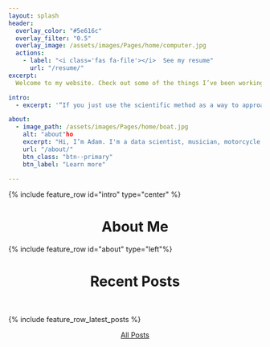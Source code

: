 ```yaml
---
layout: splash
header:
  overlay_color: "#5e616c"
  overlay_filter: "0.5"
  overlay_image: /assets/images/Pages/home/computer.jpg
  actions:
    - label: "<i class='fas fa-file'></i>  See my resume"
      url: "/resume/"
excerpt:
  Welcome to my website. Check out some of the things I’ve been working on recently, and feel free to contact me if you have any questions.<br>

intro:
  - excerpt: '“If you just use the scientific method as a way to approach data-intensive projects, I think you’re more apt to be successful with your outcome.” *-* *Bob Hayes*'

about:
  - image_path: /assets/images/Pages/home/boat.jpg
    alt: "about"ho
    excerpt: "Hi, I’m Adam. I'm a data scientist, musician, motorcycle rider, woodworker, traveler, hiker, chef, volleyballer, snowboarder, learner, and more. To put it simply, I like creating things, solving problems, and having memorable experiences."
    url: "/about/"
    btn_class: "btn--primary"
    btn_label: "Learn more"
 
---
```

{% include feature_row id="intro" type="center" %}

<h1 align="center">About Me</h1>

{% include feature_row id="about" type="left"%}

<h1 align="center">Recent Posts</h1> <br>

{% include feature_row_latest_posts %}

<p align="center"><a href="https://adamreynoldsdata.com/blog/">All Posts</a></p>
